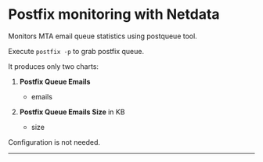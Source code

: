 # Postfix monitoring with Netdata

Monitors MTA email queue statistics using postqueue tool.  

Execute `postfix -p` to grab postfix queue.

It produces only two charts:

1.  **Postfix Queue Emails**

    -   emails

2.  **Postfix Queue Emails Size** in KB

    -   size

Configuration is not needed.

---

